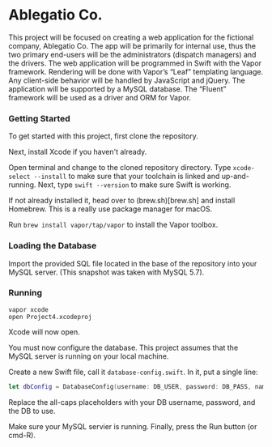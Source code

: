 Ablegatio Co.
===

This project will be focused on creating a web application for the fictional company, Ablegatio Co. 
The app will be primarily for internal use, thus the two primary end-users will be the administrators (dispatch managers) and the drivers.
The web application will be programmed in Swift with the Vapor framework. 
Rendering will be done with Vapor’s “Leaf” templating language. 
Any client-side behavior will be handled by JavaScript and jQuery. 
The application will be supported by a MySQL database. The “Fluent” framework will be used as a driver and ORM for Vapor.

### Getting Started

To get started with this project, first clone the repository.

Next, install Xcode if you haven't already.

Open terminal and change to the cloned repository directory. Type `xcode-select --install` to make sure that your toolchain is linked and up-and-running. Next, type `swift --version` to make sure Swift is working.

If not already installed it, head over to (brew.sh)[brew.sh] and install Homebrew. This is a really use package manager for macOS.

Run `brew install vapor/tap/vapor` to install the Vapor toolbox.

### Loading the Database

Import the provided SQL file located in the base of the repository into your MySQL server. (This snapshot was taken with MySQL 5.7).

### Running

`vapor xcode`  
`open Project4.xcodeproj`

Xcode will now open.

You must now configure the database. This project assumes that the MySQL server is running on your local machine.

Create a new Swift file, call it `database-config.swift`. In it, put a single line:

```swift
let dbConfig = DatabaseConfig(username: DB_USER, password: DB_PASS, name: DB_NAME)
```

Replace the all-caps placeholders with your DB username, password, and the DB to use.

Make sure your MySQL servier is running. Finally, press the Run button (or cmd-R).